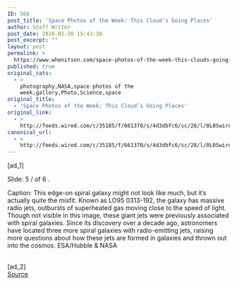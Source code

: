 ```yaml
---
ID: 568
post_title: 'Space Photos of the Week: This Cloud’s Going Places'
author: Staff Writer
post_date: 2016-01-30 15:43:38
post_excerpt: ""
layout: post
permalink: >
  https://www.whenitson.com/space-photos-of-the-week-this-clouds-going-places/
published: true
original_cats:
  - >
    photography,NASA,space photos of the
    week,gallery,Photo,Science,space
original_title:
  - 'Space Photos of the Week: This Cloud’s Going Places'
original_link:
  - >
    http://feeds.wired.com/c/35185/f/661370/s/4d3dbfc6/sc/28/l/0L0Swired0N0C20A160C0A10Cspace0Ephotos0Eof0Ethe0Eweek0Ejanuary0E240E30A0C/story01.htm
canonical_url:
  - >
    http://feeds.wired.com/c/35185/f/661370/s/4d3dbfc6/sc/28/l/0L0Swired0N0C20A160C0A10Cspace0Ephotos0Eof0Ethe0Eweek0Ejanuary0E240E30A0C/story01.htm
---
```

 [ad_1]
<br><div id=""><p><span class="visually-hidden">Slide: </span>5 <span aria-hidden="true" role="presentation">/</span> <span class="visually-hidden">of </span> 6								<span class="visually-hidden">.</span>
								</p>
								<p>
									<span class="visually-hidden">Caption: </span>
									<span class="marg-r-sm">This edge-on spiral galaxy might not look like much, but it’s actually quite the misfit. Known as LO95 0313-192, the galaxy has massive radio jets, outbursts of superheated gas moving close to the speed of light. Though not visible in this image, these giant jets were previously associated with spiral galaxies. Since its discovery over a decade ago, astronomers have located three more spiral galaxies with radio-emitting jets, raising more questions about how these jets are formed in galaxies and thrown out into the cosmos.</span><span class="credit"><span aria-hidden="true" role="presentation" class="ui ui-photo inline-block ui-credit relative opacity-5 marg-r-micro "/> <a> ESA/Hubble &amp; NASA</a></span>								</p>
							</div>
<br>[ad_2]
<br><a href="http://feeds.wired.com/c/35185/f/661370/s/4d3dbfc6/sc/28/l/0L0Swired0N0C20A160C0A10Cspace0Ephotos0Eof0Ethe0Eweek0Ejanuary0E240E30A0C/story01.htm">Source </a>